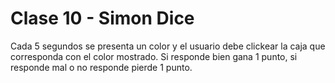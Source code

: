 # Clase 10 - Simon Dice
Cada 5 segundos se presenta un color y el usuario debe clickear la caja que corresponda con el color mostrado. Si responde bien gana 1 punto, si responde mal o no responde pierde 1 punto.